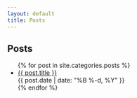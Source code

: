 ```yaml
---
layout: default
title: Posts
---
```


## Posts

<ul class="posts">
  {% for post in site.categories.posts %}
    <li class="post">
      <a href="{{ post.url | relative_url }}">{{ post.title }}</a><br />
      <time class="publish-date" datetime="{{ post.date | date: '%F' }}">
        {{ post.date | date: "%B %-d, %Y" }}
      </time>
    </li>
  {% endfor %}
</ul>
